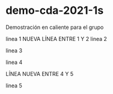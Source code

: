 # demo-cda-2021-1s
Demostración en caliente para el grupo

linea 1 
NUEVA LÍNEA ENTRE 1 Y 2
linea 2

linea 3

linea 4

LÍNEA NUEVA ENTRE 4 Y 5

linea 5
